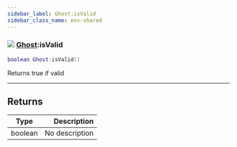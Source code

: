 ```yaml
---
sidebar_label: Ghost:isValid
sidebar_class_name: env-shared
---
```


### ![](/img/wiki/shared.png) [Ghost](../ghost/README.md):isValid

```lua
boolean Ghost:isValid()
```

Returns true if valid<br/>

-----------------
## Returns

| Type   | Description |
| ------ | ----------: |
| boolean | No description |

